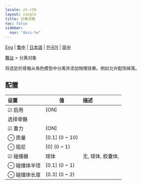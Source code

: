 ```yaml
---
locale: zh-rCN
layout: single
title: 分离对象
toc: false
sidebar:
  nav: "docs-tw"
---
```

[Eng](/dancexr/menu/2025.5/stage/detach_object) | [繁中](/tw/dancexr/menu/2025.5/stage/detach_object) | [日本語](/jp/dancexr/menu/2025.5/stage/detach_object) | [한국어](/kr/dancexr/menu/2025.5/stage/detach_object) | [简中](/zh/dancexr/menu/2025.5/stage/detach_object)

[舞台](../menu#舞台) > 分离对象

将选定的骨骼从角色模型中分离并添加物理效果。例如允许配饰掉落。

## 配置

| 设置 | 值 | 描述 |
| :--- | --- | :--- |
| ☑ 启用 | [ON] | 
|  选择骨骼 || 
| ☑ 重力 | [ON] | 
| ⊖ 质量 | [0.1] (0 ~ 10) | 
| ⊖ 阻尼 | [0] (0 ~ 1) | 
| ☑ 碰撞器 | 球体 | 无, 球体, 胶囊体, 
| ⊖ 碰撞体半径 | [0.1] (0 ~ 1) | 
| ⊖ 碰撞体长度 | [0.3] (0 ~ 2) | 
